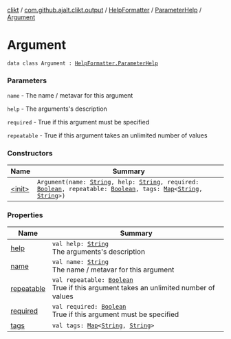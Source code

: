 [clikt](../../../../index.md) / [com.github.ajalt.clikt.output](../../../index.md) / [HelpFormatter](../../index.md) / [ParameterHelp](../index.md) / [Argument](./index.md)

# Argument

`data class Argument : `[`HelpFormatter.ParameterHelp`](../index.md)

### Parameters

`name` - The name / metavar for this argument

`help` - The arguments's description

`required` - True if this argument must be specified

`repeatable` - True if this argument takes an unlimited number of values

### Constructors

| Name | Summary |
|---|---|
| [&lt;init&gt;](-init-.md) | `Argument(name: `[`String`](https://kotlinlang.org/api/latest/jvm/stdlib/kotlin/-string/index.html)`, help: `[`String`](https://kotlinlang.org/api/latest/jvm/stdlib/kotlin/-string/index.html)`, required: `[`Boolean`](https://kotlinlang.org/api/latest/jvm/stdlib/kotlin/-boolean/index.html)`, repeatable: `[`Boolean`](https://kotlinlang.org/api/latest/jvm/stdlib/kotlin/-boolean/index.html)`, tags: `[`Map`](https://kotlinlang.org/api/latest/jvm/stdlib/kotlin.collections/-map/index.html)`<`[`String`](https://kotlinlang.org/api/latest/jvm/stdlib/kotlin/-string/index.html)`, `[`String`](https://kotlinlang.org/api/latest/jvm/stdlib/kotlin/-string/index.html)`>)` |

### Properties

| Name | Summary |
|---|---|
| [help](help.md) | `val help: `[`String`](https://kotlinlang.org/api/latest/jvm/stdlib/kotlin/-string/index.html)<br>The arguments's description |
| [name](name.md) | `val name: `[`String`](https://kotlinlang.org/api/latest/jvm/stdlib/kotlin/-string/index.html)<br>The name / metavar for this argument |
| [repeatable](repeatable.md) | `val repeatable: `[`Boolean`](https://kotlinlang.org/api/latest/jvm/stdlib/kotlin/-boolean/index.html)<br>True if this argument takes an unlimited number of values |
| [required](required.md) | `val required: `[`Boolean`](https://kotlinlang.org/api/latest/jvm/stdlib/kotlin/-boolean/index.html)<br>True if this argument must be specified |
| [tags](tags.md) | `val tags: `[`Map`](https://kotlinlang.org/api/latest/jvm/stdlib/kotlin.collections/-map/index.html)`<`[`String`](https://kotlinlang.org/api/latest/jvm/stdlib/kotlin/-string/index.html)`, `[`String`](https://kotlinlang.org/api/latest/jvm/stdlib/kotlin/-string/index.html)`>` |
